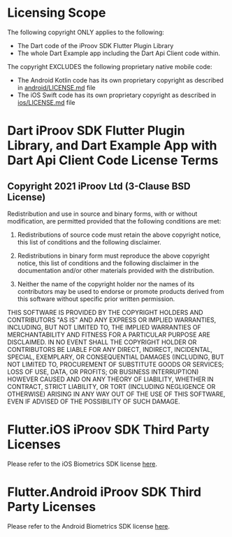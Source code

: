 # Licensing Scope

The following copyright ONLY applies to the following:

  + The Dart code of the iProov SDK Flutter Plugin Library
  + The whole Dart Example app including the Dart Api Client code within.
 
The copyright EXCLUDES the following proprietary native mobile code:

  + The Android Kotlin code has its own proprietary copyright as described in [android/LICENSE.md](android/LICENSE.md) file
  + The iOS Swift code has its own proprietary copyright as described in [ios/LICENSE.md](ios/LICENSE.md) file 

# Dart iProov SDK Flutter Plugin Library, and Dart Example App with Dart Api Client Code License Terms

## Copyright 2021 iProov Ltd (3-Clause BSD License)

Redistribution and use in source and binary forms, with or without modification, are permitted provided that the following conditions are met:

1. Redistributions of source code must retain the above copyright notice, this list of conditions and the following disclaimer.

2. Redistributions in binary form must reproduce the above copyright notice, this list of conditions and the following disclaimer in the documentation and/or other materials provided with the distribution.

3. Neither the name of the copyright holder nor the names of its contributors may be used to endorse or promote products derived from this software without specific prior written permission.

THIS SOFTWARE IS PROVIDED BY THE COPYRIGHT HOLDERS AND CONTRIBUTORS "AS IS" AND ANY EXPRESS OR IMPLIED WARRANTIES, INCLUDING, BUT NOT LIMITED TO, THE IMPLIED WARRANTIES OF MERCHANTABILITY AND FITNESS FOR A PARTICULAR PURPOSE ARE DISCLAIMED. IN NO EVENT SHALL THE COPYRIGHT HOLDER OR CONTRIBUTORS BE LIABLE FOR ANY DIRECT, INDIRECT, INCIDENTAL, SPECIAL, EXEMPLARY, OR CONSEQUENTIAL DAMAGES (INCLUDING, BUT NOT LIMITED TO, PROCUREMENT OF SUBSTITUTE GOODS OR SERVICES; LOSS OF USE, DATA, OR PROFITS; OR BUSINESS INTERRUPTION) HOWEVER CAUSED AND ON ANY THEORY OF LIABILITY, WHETHER IN CONTRACT, STRICT LIABILITY, OR TORT (INCLUDING NEGLIGENCE OR OTHERWISE) ARISING IN ANY WAY OUT OF THE USE OF THIS SOFTWARE, EVEN IF ADVISED OF THE POSSIBILITY OF SUCH DAMAGE.

# Flutter.iOS iProov SDK Third Party Licenses

Please refer to the iOS Biometrics SDK license [here](https://github.com/iProov/ios/blob/master/LICENSE.md).

# Flutter.Android iProov SDK Third Party Licenses

Please refer to the Android Biometrics SDK license [here](https://github.com/iProov/android/blob/master/LICENSE.md).

